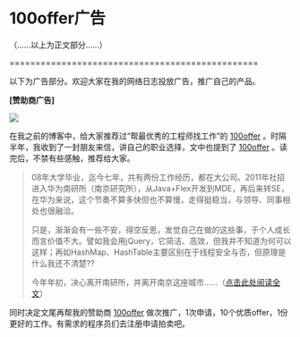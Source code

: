 # 100offer广告

（……以上为正文部分……）

================================================

以下为广告部分。欢迎大家在我的网络日志投放广告，推广自己的产品。

**[赞助商广告]**

[![](http://www.ruanyifeng.com/blogimg/asset/2015/bg2015061001.jpg)](https://100offer.com/join/ruanyifeng)

在我之前的博客中，给大家推荐过“帮最优秀的工程师找工作”的 [100offer](https://100offer.com/join/ruanyifeng) 。时隔半年，我收到了一封朋友来信，讲自己的职业选择，文中也提到了 [100offer](https://100offer.com/join/ruanyifeng) 。读完后，不禁有些感触，推荐给大家。

> 08年大学毕业，迄今七年，共有两份工作经历，都在大公司。2011年社招进入华为南研所（南京研究所），从Java+Flex开发到MDE，再后来转SE，在华为来说，这个节奏不算多快但也不算慢，走得挺稳当，与领导、同事相处也很融洽。
> 
> 只是，渐渐会有一些不安，得空反思，发觉自己在做的这些事，于个人成长而言价值不大。譬如我会用jQuery，它简洁、高效，但我并不知道为何可以这样；再如HashMap、HashTable主要区别在于线程安全与否，但原理是什么我还不清楚??
> 
> 今年年初，决心离开南研所，并离开南京这座城市......（[点击此处阅读全文](https://www.v2ex.com/t/196285)）

同时决定文尾再帮我的赞助商 [100offer](https://100offer.com/join/ruanyifeng) 做次推广，1次申请，10个优质offer，1份更好的工作。有需求的程序员们去注册申请拍卖吧。